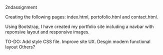 2ndassignment

Creating the following pages:
	index.html, portofolio.html and contact.html.

Using Bootstrap, I have created my portfolio site including a navbar with reponsive layout and responsive images.

TO-DO:
Add style CSS file.
Improve site UX.
Desgin modern functional layout
Others?
